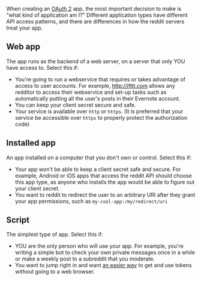 When creating an [OAuth 2](oauth2) app, the most important decision to make is "what kind of application am I?" Different application types have different API access patterns, and there are differences in how the reddit servers treat your app.

Web app
--------

The app runs as the backend of a web server, on a server that only YOU have access to. Select this if:

* You're going to run a webservice that requires or takes advantage of access to user accounts. For example, http://ifttt.com allows any redditor to access their webservice and set-up tasks such as automatically putting all the user's posts in their Evernote account.
* You can keep your client secret secure and safe.
* Your service is available over `http` or `https`. (It is preferred that your service be accessible over `https` to properly protect the authorization code)

Installed app
-------------

An app installed on a computer that you don't own or control. Select this if:

* Your app won't be able to keep a client secret safe and secure. For example, Android or iOS apps that access the reddit API should choose this app type, as anyone who installs the app would be able to figure out your client secret.
* You want to reddit to redirect the user to an arbitrary URI after they grant your app permissions, such as `my-cool-app:/my/redirect/uri`

Script
------

The simplest type of app. Select this if:

* YOU are the only person who will use your app. For example, you're writing a simple bot to check your own private messages once in a while or make a weekly post to a subreddit that you moderate.
* You want to jump right in and want [an easier way](OAuth2-Quick-Start-Example) to get and use tokens without going to a web browser.
